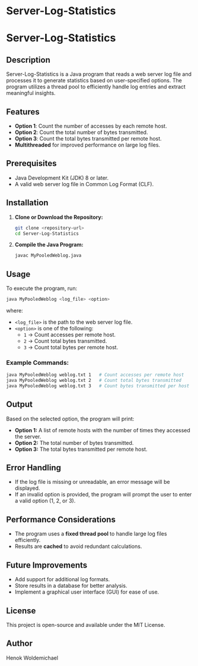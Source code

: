 # Server-Log-Statistics
# Server-Log-Statistics

## Description
Server-Log-Statistics is a Java program that reads a web server log file and processes it to generate statistics based on user-specified options. The program utilizes a thread pool to efficiently handle log entries and extract meaningful insights.

## Features
- **Option 1**: Count the number of accesses by each remote host.
- **Option 2**: Count the total number of bytes transmitted.
- **Option 3**: Count the total bytes transmitted per remote host.
- **Multithreaded** for improved performance on large log files.

## Prerequisites
- Java Development Kit (JDK) 8 or later.
- A valid web server log file in Common Log Format (CLF).

## Installation
1. **Clone or Download the Repository:**
   ```sh
   git clone <repository-url>
   cd Server-Log-Statistics
   ```
2. **Compile the Java Program:**
   ```sh
   javac MyPooledWeblog.java
   ```

## Usage
To execute the program, run:
```sh
java MyPooledWeblog <log_file> <option>
```
where:
- `<log_file>` is the path to the web server log file.
- `<option>` is one of the following:
  - `1` → Count accesses per remote host.
  - `2` → Count total bytes transmitted.
  - `3` → Count total bytes per remote host.

### Example Commands:
```sh
java MyPooledWeblog weblog.txt 1   # Count accesses per remote host
java MyPooledWeblog weblog.txt 2   # Count total bytes transmitted
java MyPooledWeblog weblog.txt 3   # Count bytes transmitted per host
```

## Output
Based on the selected option, the program will print:
- **Option 1:** A list of remote hosts with the number of times they accessed the server.
- **Option 2:** The total number of bytes transmitted.
- **Option 3:** The total bytes transmitted per remote host.

## Error Handling
- If the log file is missing or unreadable, an error message will be displayed.
- If an invalid option is provided, the program will prompt the user to enter a valid option (1, 2, or 3).

## Performance Considerations
- The program uses a **fixed thread pool** to handle large log files efficiently.
- Results are **cached** to avoid redundant calculations.

## Future Improvements
- Add support for additional log formats.
- Store results in a database for better analysis.
- Implement a graphical user interface (GUI) for ease of use.

## License
This project is open-source and available under the MIT License.

## Author
Henok Woldemichael

